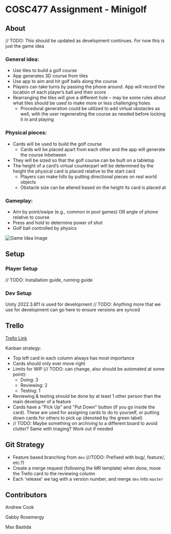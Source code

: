 # COSC477 Assignment - Minigolf

## About

// TODO: This should be updated as development continues. For now this is just the game idea

### General idea:

- Use tiles to build a golf course
- App generates 3D course from tiles
- Use app to aim and hit golf balls along the course
- Players can take turns by passing the phone around. App will record the location of each player’s
ball and their score
- Rearranging the tiles will give a different hole – may be some rules about what tiles should be
used to make more or less challenging holes
  - Procedural generation could be utilized to add virtual obstacles as well, with the user
regenerating the course as needed before locking it in and playing

### Physical pieces:

- Cards will be used to build the golf course
	- Cards will be placed apart from each other and the app will generate the course inbetween
- They will be sized so that the golf course can be built on a tabletop
- The height of a card’s virtual counterpart will be determined by the height the physical card is
placed relative to the start card
	- Players can make hills by putting directional pieces on real world objects
	- Obstacle size can be altered based on the height its card is placed at

### Gameplay:

- Aim by point/swipe (e.g., common in pool games) OR angle of phone relative to course
- Press and hold to determine power of shot
- Golf ball controlled by physics

![Game Idea Image](https://eng-git.canterbury.ac.nz/aco155/cosc477-assignment/-/wikis/uploads/6b99a7c0864b9a2d8839ead381667cfc/Game_Idea_Image.jpg "An image showing some examples of how the game could look, including the tiles, and a physical and phone view.")

## Setup

### Player Setup

// TODO: Installation guide, running guide

### Dev Setup

Unity 2022.3.8f1 is used for development
// TODO: Anything more that we use for development can go here to ensure versions are synced

## Trello

[Trello Link](https://trello.com/b/7ccykE1n)

Kanban strategy:
- Top left card in each column always has most importance
- Cards should only ever move right
- Limits for WIP (// TODO: can change, also should be automated at some point):
	- Doing: 3
	- Reviewing: 2
	- Testing: 1
- Reviewing & testing should be done by at least 1 other person than the main developer of a feature
- Cards have a "Pick Up" and "Put Down" button (if you go inside the card). These are used for assigning cards to do to yourself, or putting down cards for others to pick up (denoted by the green label)
- // TODO: Maybe something on archiving to a different board to avoid clutter? Same with triaging? Work out if needed

## Git Strategy

- Feature based branching from `dev` (//TODO: Prefixed with bug/, feature/, etc.?)
- Create a merge request (following the MR template) when done, move the Trello card to the reviewing column
- Each 'release' we tag with a version number, and merge `dev` into `master`

## Contributors

Andrew Cook

Gabby Rosemergy

Max Bastida

